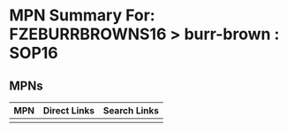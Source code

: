 



# MPN Summary For: FZEBURRBROWNS16 > burr-brown : SOP16

## MPNs
  

|MPN|Direct Links|Search Links|
| :--- | :--- | :--- |
||||
